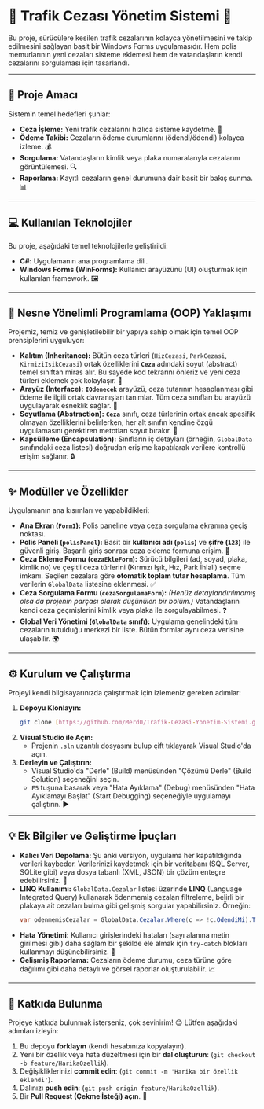 # 🚗 Trafik Cezası Yönetim Sistemi 👮

Bu proje, sürücülere kesilen trafik cezalarının kolayca yönetilmesini ve takip edilmesini sağlayan basit bir Windows Forms uygulamasıdır. Hem polis memurlarının yeni cezaları sisteme eklemesi hem de vatandaşların kendi cezalarını sorgulaması için tasarlandı.

---

## 🎯 Proje Amacı

Sistemin temel hedefleri şunlar:

* **Ceza İşleme:** Yeni trafik cezalarını hızlıca sisteme kaydetme. 📝
* **Ödeme Takibi:** Cezaların ödeme durumlarını (ödendi/ödendi) kolayca izleme. 💰
* **Sorgulama:** Vatandaşların kimlik veya plaka numaralarıyla cezalarını görüntülemesi. 🔍
* **Raporlama:** Kayıtlı cezaların genel durumuna dair basit bir bakış sunma. 📊

---

## 💻 Kullanılan Teknolojiler

Bu proje, aşağıdaki temel teknolojilerle geliştirildi:

* **C#:** Uygulamanın ana programlama dili.
* **Windows Forms (WinForms):** Kullanıcı arayüzünü (UI) oluşturmak için kullanılan framework. 🖼️

---

## 🚀 Nesne Yönelimli Programlama (OOP) Yaklaşımı

Projemiz, temiz ve genişletilebilir bir yapıya sahip olmak için temel OOP prensiplerini uyguluyor:

* **Kalıtım (Inheritance):** Bütün ceza türleri (`HizCezasi`, `ParkCezasi`, `KirmiziIsikCezasi`) ortak özelliklerini **`Ceza`** adındaki soyut (abstract) temel sınıftan miras alır. Bu sayede kod tekrarını önleriz ve yeni ceza türleri eklemek çok kolaylaşır. 🌳
* **Arayüz (Interface):** **`IOdenecek`** arayüzü, ceza tutarının hesaplanması gibi ödeme ile ilgili ortak davranışları tanımlar. Tüm ceza sınıfları bu arayüzü uygulayarak esneklik sağlar. 🤝
* **Soyutlama (Abstraction):** **`Ceza`** sınıfı, ceza türlerinin ortak ancak spesifik olmayan özelliklerini belirlerken, her alt sınıfın kendine özgü uygulamasını gerektiren metotları soyut bırakır. 👻
* **Kapsülleme (Encapsulation):** Sınıfların iç detayları (örneğin, `GlobalData` sınıfındaki ceza listesi) doğrudan erişime kapatılarak verilere kontrollü erişim sağlanır. 🔒

---

## ✨ Modüller ve Özellikler

Uygulamanın ana kısımları ve yapabildikleri:

* **Ana Ekran (`Form1`):** Polis paneline veya ceza sorgulama ekranına geçiş noktası.
* **Polis Paneli (`polisPanel`):** Basit bir **kullanıcı adı (`polis`)** ve **şifre (`123`)** ile güvenli giriş. Başarılı giriş sonrası ceza ekleme formuna erişim. 🔐
* **Ceza Ekleme Formu (`cezaEkleForm`):** Sürücü bilgileri (ad, soyad, plaka, kimlik no) ve çeşitli ceza türlerini (Kırmızı Işık, Hız, Park İhlali) seçme imkanı. Seçilen cezalara göre **otomatik toplam tutar hesaplama**. Tüm verilerin `GlobalData` listesine eklenmesi. ✅
* **Ceza Sorgulama Formu (`cezaSorgulamaForm`):** *(Henüz detaylandırılmamış olsa da projenin parçası olarak düşünülen bir bölüm.)* Vatandaşların kendi ceza geçmişlerini kimlik veya plaka ile sorgulayabilmesi. ❓
* **Global Veri Yönetimi (`GlobalData` sınıfı):** Uygulama genelindeki tüm cezaların tutulduğu merkezi bir liste. Bütün formlar aynı ceza verisine ulaşabilir. 🌍

---

## ⚙️ Kurulum ve Çalıştırma

Projeyi kendi bilgisayarınızda çalıştırmak için izlemeniz gereken adımlar:

1.  **Depoyu Klonlayın:**
    ```bash
    git clone [https://github.com/Merd0/Trafik-Cezasi-Yonetim-Sistemi.git](https://github.com/Merd0/Trafik-Cezasi-Yonetim-Sistemi.git)
    ```
2.  **Visual Studio ile Açın:**
    * Projenin `.sln` uzantılı dosyasını bulup çift tıklayarak Visual Studio'da açın.
3.  **Derleyin ve Çalıştırın:**
    * Visual Studio'da "Derle" (Build) menüsünden "Çözümü Derle" (Build Solution) seçeneğini seçin.
    * `F5` tuşuna basarak veya "Hata Ayıklama" (Debug) menüsünden "Hata Ayıklamayı Başlat" (Start Debugging) seçeneğiyle uygulamayı çalıştırın. ▶️

---

## 💡 Ek Bilgiler ve Geliştirme İpuçları

* **Kalıcı Veri Depolama:** Şu anki versiyon, uygulama her kapatıldığında verileri kaybeder. Verilerinizi kaydetmek için bir veritabanı (SQL Server, SQLite gibi) veya dosya tabanlı (XML, JSON) bir çözüm entegre edebilirsiniz. 💾
* **LINQ Kullanımı:** `GlobalData.Cezalar` listesi üzerinde **LINQ** (Language Integrated Query) kullanarak ödenmemiş cezaları filtreleme, belirli bir plakaya ait cezaları bulma gibi gelişmiş sorgular yapabilirsiniz. Örneğin:
    ```csharp
    var odenmemisCezalar = GlobalData.Cezalar.Where(c => !c.OdendiMi).ToList();
    ```
* **Hata Yönetimi:** Kullanıcı girişlerindeki hataları (sayı alanına metin girilmesi gibi) daha sağlam bir şekilde ele almak için `try-catch` blokları kullanmayı düşünebilirsiniz. 🚫
* **Gelişmiş Raporlama:** Cezaların ödeme durumu, ceza türüne göre dağılımı gibi daha detaylı ve görsel raporlar oluşturulabilir. 📈

---

## 🤝 Katkıda Bulunma

Projeye katkıda bulunmak isterseniz, çok sevinirim! 😊 Lütfen aşağıdaki adımları izleyin:

1.  Bu depoyu **forklayın** (kendi hesabınıza kopyalayın).
2.  Yeni bir özellik veya hata düzeltmesi için bir **dal oluşturun**: (`git checkout -b feature/HarikaOzellik`).
3.  Değişikliklerinizi **commit edin**: (`git commit -m 'Harika bir özellik eklendi'`).
4.  Dalınızı **push edin**: (`git push origin feature/HarikaOzellik`).
5.  Bir **Pull Request (Çekme İsteği) açın**. 🚀
